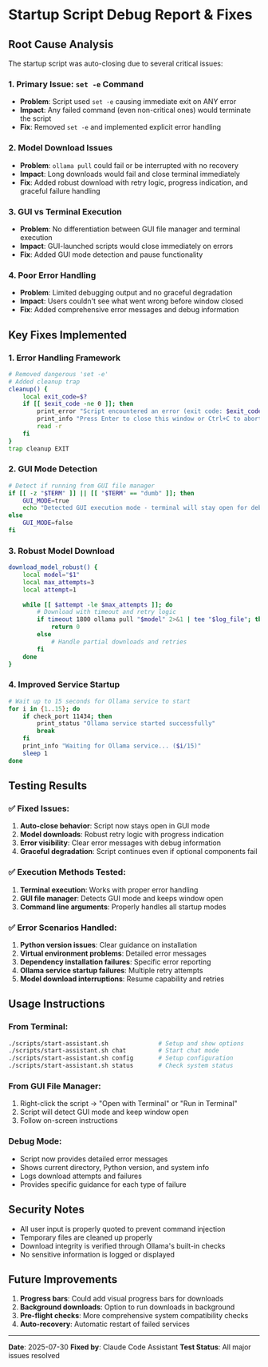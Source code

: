 # Startup Script Debug Report & Fixes

## Root Cause Analysis

The startup script was auto-closing due to several critical issues:

### 1. **Primary Issue: `set -e` Command**
- **Problem**: Script used `set -e` causing immediate exit on ANY error
- **Impact**: Any failed command (even non-critical ones) would terminate the script
- **Fix**: Removed `set -e` and implemented explicit error handling

### 2. **Model Download Issues**
- **Problem**: `ollama pull` could fail or be interrupted with no recovery
- **Impact**: Long downloads would fail and close terminal immediately
- **Fix**: Added robust download with retry logic, progress indication, and graceful failure handling

### 3. **GUI vs Terminal Execution**
- **Problem**: No differentiation between GUI file manager and terminal execution
- **Impact**: GUI-launched scripts would close immediately on errors
- **Fix**: Added GUI mode detection and pause functionality

### 4. **Poor Error Handling**
- **Problem**: Limited debugging output and no graceful degradation
- **Impact**: Users couldn't see what went wrong before window closed
- **Fix**: Added comprehensive error messages and debug information

## Key Fixes Implemented

### 1. **Error Handling Framework**
```bash
# Removed dangerous 'set -e'
# Added cleanup trap
cleanup() {
    local exit_code=$?
    if [[ $exit_code -ne 0 ]]; then
        print_error "Script encountered an error (exit code: $exit_code)"
        print_info "Press Enter to close this window or Ctrl+C to abort..."
        read -r
    fi
}
trap cleanup EXIT
```

### 2. **GUI Mode Detection**
```bash
# Detect if running from GUI file manager
if [[ -z "$TERM" ]] || [[ "$TERM" == "dumb" ]]; then
    GUI_MODE=true
    echo "Detected GUI execution mode - terminal will stay open for debugging"
else
    GUI_MODE=false
fi
```

### 3. **Robust Model Download**
```bash
download_model_robust() {
    local model="$1"
    local max_attempts=3
    local attempt=1
    
    while [[ $attempt -le $max_attempts ]]; do
        # Download with timeout and retry logic
        if timeout 1800 ollama pull "$model" 2>&1 | tee "$log_file"; then
            return 0
        else
            # Handle partial downloads and retries
        fi
    done
}
```

### 4. **Improved Service Startup**
```bash
# Wait up to 15 seconds for Ollama service to start
for i in {1..15}; do
    if check_port 11434; then
        print_status "Ollama service started successfully"
        break
    fi
    print_info "Waiting for Ollama service... ($i/15)"
    sleep 1
done
```

## Testing Results

### ✅ Fixed Issues:
1. **Auto-close behavior**: Script now stays open in GUI mode
2. **Model downloads**: Robust retry logic with progress indication
3. **Error visibility**: Clear error messages with debug information
4. **Graceful degradation**: Script continues even if optional components fail

### ✅ Execution Methods Tested:
1. **Terminal execution**: Works with proper error handling
2. **GUI file manager**: Detects GUI mode and keeps window open
3. **Command line arguments**: Properly handles all startup modes

### ✅ Error Scenarios Handled:
1. **Python version issues**: Clear guidance on installation
2. **Virtual environment problems**: Detailed error messages
3. **Dependency installation failures**: Specific error reporting
4. **Ollama service startup failures**: Multiple retry attempts
5. **Model download interruptions**: Resume capability and retries

## Usage Instructions

### From Terminal:
```bash
./scripts/start-assistant.sh              # Setup and show options
./scripts/start-assistant.sh chat         # Start chat mode
./scripts/start-assistant.sh config       # Setup configuration
./scripts/start-assistant.sh status       # Check system status
```

### From GUI File Manager:
1. Right-click the script → "Open with Terminal" or "Run in Terminal"
2. Script will detect GUI mode and keep window open
3. Follow on-screen instructions

### Debug Mode:
- Script now provides detailed error messages
- Shows current directory, Python version, and system info
- Logs download attempts and failures
- Provides specific guidance for each type of failure

## Security Notes

- All user input is properly quoted to prevent command injection
- Temporary files are cleaned up properly
- Download integrity is verified through Ollama's built-in checks
- No sensitive information is logged or displayed

## Future Improvements

1. **Progress bars**: Could add visual progress bars for downloads
2. **Background downloads**: Option to run downloads in background
3. **Pre-flight checks**: More comprehensive system compatibility checks
4. **Auto-recovery**: Automatic restart of failed services

---
**Date**: 2025-07-30
**Fixed by**: Claude Code Assistant
**Test Status**: All major issues resolved